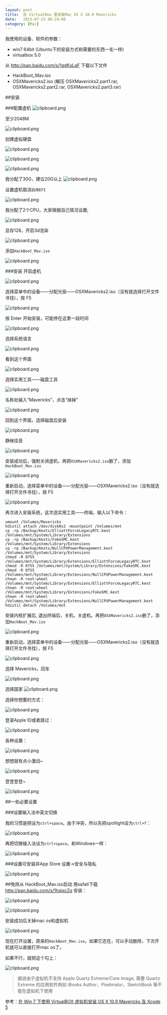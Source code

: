 ```yaml
---
layout: post
title:  在 VirtualBox 里安装Mac OS X 10.9 Mavericks
date:   2015-07-23 08:24:00
category: [Mac]
---
```


我使用的设备、软件的参数：

* win7 64bit (Ubuntu下的安装方式和需要的东西一毛一样)
* virtualbox 5.0

从 http://pan.baidu.com/s/1gdKsLqF 下载以下文件

* HackBoot_Mav.iso
* OSXMavericks2.iso  (解压 OSXMavericks2.part1.rar, OSXMavericks2.part2.rar, OSXMavericks2.part3.rar)

<!--more-->

##安装

###配置虚机
![clipboard.png](http://segmentfault.com/img/bVmNKs)

至少2048M

![clipboard.png](http://segmentfault.com/img/bVmNKv)

创建虚拟硬盘

![clipboard.png](http://segmentfault.com/img/bVmNKz)

![clipboard.png](http://segmentfault.com/img/bVmNKB)

![clipboard.png](http://segmentfault.com/img/bVmNKD)

我分配了30G，建议20G以上
![clipboard.png](http://segmentfault.com/img/bVmNKG)

设置虚机取消`启用EFI`

![clipboard.png](http://segmentfault.com/img/bVmNKK)

我分配了2个CPU，大家根据自己情况设置;

![clipboard.png](http://segmentfault.com/img/bVmNKU)

显存128，开启3d渲染

![clipboard.png](http://segmentfault.com/img/bVmNK0)

添加`HackBoot_Mav.iso`

![clipboard.png](http://segmentfault.com/img/bVmNK2)

###安装
开启虚机

![clipboard.png](http://segmentfault.com/img/bVmNK3)

选择菜单中的设备——分配光驱——OSXMavericks2.iso（没有就选择打开文件寻找），按 F5 

![clipboard.png](http://segmentfault.com/img/bVmNK4)


按 Enter 开始安装，可能停在这里一段时间

![clipboard.png](http://segmentfault.com/img/bVmNkA)

选择系统语言

![clipboard.png](http://segmentfault.com/img/bVmNkE)

看到这个界面

![clipboard.png](http://segmentfault.com/img/bVmNkP)

选择实用工具——磁盘工具

![clipboard.png](http://segmentfault.com/img/bVmNkT)

名称处输入“Mavericks”，点击“抹掉”

![clipboard.png](http://segmentfault.com/img/bVmNkO)

回到这个界面，选择磁盘后安装

![clipboard.png](http://segmentfault.com/img/bVmNlc)

静候佳音

![clipboard.png](http://segmentfault.com/img/bVmNlt)

安装成功后，强制关闭虚机，再把`OSXMavericks2.iso`删了，添加`HackBoot_Mav.iso `

![clipboard.png](http://segmentfault.com/img/bVmNK2)

重新启动，选择菜单中的设备——分配光驱——OSXMavericks2.iso（没有就选择打开文件寻找），按 F5 

![clipboard.png](http://segmentfault.com/img/bVmNLi)

再次进入安装系统，这次选实用工具——终端，输入以下命令：

    umount /Volumes/Mavericks
    hdiutil attach /dev/disk0s2 -mountpoint /Volumes/mnt
    cp -rp /Backup/Kexts/ElliottForceLegacyRTC.kext /Volumes/mnt/System/Library/Extensions
    cp -rp /Backup/Kexts/FakeSMC.kext /Volumes/mnt/System/Library/Extensions
    cp -rp /Backup/Kexts/NullCPUPowerManagement.kext /Volumes/mnt/System/Library/Extensions
    chmod -R 0755 /Volumes/mnt/System/Library/Extensions/ElliottForceLegacyRTC.kext
    chmod -R 0755 /Volumes/mnt/System/Library/Extensions/FakeSMC.kext 
    chmod -R 0755 /Volumes/mnt/System/Library/Extensions/NullCPUPowerManagement.kext
    chown -R root:wheel /Volumes/mnt/System/Library/Extensions/ElliottForceLegacyRTC.kext
    chown -R root:wheel /Volumes/mnt/System/Library/Extensions/FakeSMC.kext 
    chown -R root:wheel /Volumes/mnt/System/Library/Extensions/NullCPUPowerManagement.kext
    hdiutil detach /Volumes/mnt

安装内核扩展后, 退出终端后，关机，关虚机。再把`OSXMavericks2.iso`删了，添加`HackBoot_Mav.iso `

![clipboard.png](http://segmentfault.com/img/bVmNK2)

重新启动，选择菜单中的设备——分配光驱——OSXMavericks2.iso（没有就选择打开文件寻找），按 F5 

![clipboard.png](http://segmentfault.com/img/bVmNLi)

选择 Mavericks，回车


![clipboard.png](http://segmentfault.com/img/bVmNLA)

选择国家
![clipboard.png](http://segmentfault.com/img/bVmNEd)

选择你想要的方式：

![clipboard.png](http://segmentfault.com/img/bVmNEk)

登录Apple ID或者跳过：

![clipboard.png](http://segmentfault.com/img/bVmNEu)

各种设置：

![clipboard.png](http://segmentfault.com/img/bVmNEB)

想想就有点小激动~

![clipboard.png](http://segmentfault.com/img/bVmNEP)

登登登登~

![clipboard.png](http://segmentfault.com/img/bVmNE8)

##一些必要设置

###设置输入法中英文切换

我的习惯是把设为`ctrl+space`。由于冲突，所以先把spotlight设为`ctrl+f`：

![clipboard.png](http://segmentfault.com/img/bVmNHw)


再把切换输入法设为`ctrl+space`，和Windows一样：

![clipboard.png](http://segmentfault.com/img/bVmNHm)

###设置可安装非App Store
设置->安全与隐私

![clipboard.png](http://segmentfault.com/img/bVmNHE)

##免除从 HackBoot_Mav.iso启动
用safati下载 http://pan.baidu.com/s/1hqixcZq 安装：


![clipboard.png](http://segmentfault.com/img/bVmNIK)

![clipboard.png](http://segmentfault.com/img/bVmNIN)

安装成功后关掉mac os和虚拟机

![clipboard.png](http://segmentfault.com/img/bVmNJt)

现在打开设置，原来的`HackBoot_Mav.iso`，如果它还在，可以手动删除，下次开机就可以直接打开mac os了。

如果不行，就把这个勾上：

![clipboard.png](http://segmentfault.com/img/bVmNLE)

> 据说由于虚拟机不支持 Apple Quartz Extreme/Core Image, 需要 Quartz Extreme 的应用软件例如 iBooks Author，Pixelmator，SketchBook 等不能在虚拟机下使用 

参考：[在 Win 7 下使用 VirtualBOX 虚拟机安装 OS X 10.9 Mavericks 及 Xcode 5][1]

  [1]: http://bbs.feng.com/read-htm-tid-7625465.html